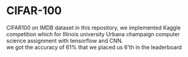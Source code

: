 # CIFAR-100
CIFAR100 on IMDB dataset
in this repository, we implemented Kaggle competition which for Illinois university Urbana champaign computer science assignment with tensorflow and CNN.</br>we got the accuracy of 61% that we placed us 6'th in the leaderboard
